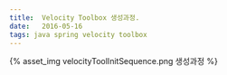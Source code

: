 ```yaml
---
title:  Velocity Toolbox 생성과정.
date:   2016-05-16
tags: java spring velocity toolbox
---
```


{% asset_img velocityToolInitSequence.png 생성과정 %}